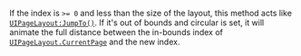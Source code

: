 If the index is `>= 0` and less than the size of the layout, this method
acts like [`UIPageLayout:JumpTo()`](https://create.roblox.com/docs/reference/engine/classes/UIPageLayout#JumpTo). If it's out of bounds and
circular is set, it will animate the full distance between the in-bounds
index of [`UIPageLayout.CurrentPage`](https://create.roblox.com/docs/reference/engine/classes/UIPageLayout#CurrentPage) and the new index.